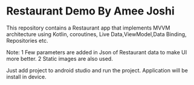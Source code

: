 # Restaurant Demo By Amee Joshi

This repository contains a Restaurant app that implements MVVM architecture using Kotlin, coroutines,
Live Data,ViewModel,Data Binding, Repositories etc.

Note: 1 Few parameters are added in Json of Restaurant data to make UI more better.
      2 Static images are also used.

Just add project to android studio and run the project. Application will be install in device. 
 

